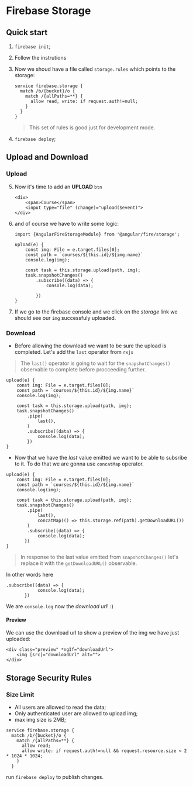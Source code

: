 # Firebase Storage

## Quick start

1. `firebase init`;
2. Follow the instrutions
3. Now we shoud have a file called `storage.rules` which points to the storage:

	```
	service firebase.storage {
	  match /b/{bucket}/o {
	    match /{allPaths=**} {
	      allow read, write: if request.auth!=null;
	    }
	  }
	}
	```

	> This set of rules is good just for development mode.

4. `firebase deploy`;


## Upload and Download

### Upload

5. Now it's time to add an **UPLOAD** `btn`

	```
	<div>
	    <span>Course</span>
	    <input type="file" (change)="upload($event)">
	</div>
	```

6. and of course we have to write some logic:

	`import {AngularFireStorageModule} from '@angular/fire/storage';`
	
	```
	upload(e) {
	    const img: File = e.target.files[0];
	    const path = `courses/${this.id}/${img.name}`
	    console.log(img);
	
	    const task = this.storage.upload(path, img);
	    task.snapshotChanges()
	        .subscribe((data) => {
	            console.log(data);
	            
	        })
	}
	```

7. If we go to the firebase console and we click on the *storage* link we should see our `img` successfuly uploaded.

### Download

- Before allowing the download we want to be sure the upload is completed. Let's add the `last` operator from `rxjs`

> The `last()` operator is going to wait for the `snapshotChanges()` observable to complete before procceeding further.

```
upload(e) {
    const img: File = e.target.files[0];
    const path = `courses/${this.id}/${img.name}`
    console.log(img);

    const task = this.storage.upload(path, img);
    task.snapshotChanges()
        .pipe(
            last(),
        )
        .subscribe((data) => {
            console.log(data);
        })
}
```

- Now that we have the *last* value emitted we want to be able to subsribe to it. To do that we are gonna use `concatMap` operator.


```
upload(e) {
    const img: File = e.target.files[0];
    const path = `courses/${this.id}/${img.name}`
    console.log(img);

    const task = this.storage.upload(path, img);
    task.snapshotChanges()
        .pipe(
            last(),
            concatMap(() => this.storage.ref(path).getDownloadURL())
        )
        .subscribe((data) => {
            console.log(data);
       })
}
```

> In response to the last value emitted from `snapshotChanges()` let's replace it with the `getDownloadURL()` observable.

In other words here

```
.subscribe((data) => {
            console.log(data);
       })
```

We are `console.log` now the *download url*! :)


#### Preview

We can use the download url to show a preview of the img we have just uploaded:

```
<div class="preview" *ngIf="downloadUrl">
    <img [src]="downloadUrl" alt="">
</div>
```

## Storage Security Rules


### Size Limit

- All users are allowed to read the data;
- Only authenticated user are allowed to upload img;
- max img size is 2MB;

```
service firebase.storage {
  match /b/{bucket}/o {
    match /{allPaths=**} {
      allow read;
      allow write: if request.auth!=null && request.resource.size < 2 * 1024 * 1024;
    }
  }
```

run `firebase deploy` to publish changes.

































